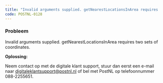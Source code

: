 ```yaml
---
title: "Invalid arguments supplied. getNearestLocationsInArea requires two sets of coordinates."
code: POSTNL-0128
---
```



<p><h3>Probleem</h3></p><p>Invalid arguments supplied. getNearestLocationsInArea requires two sets of coordinates.</p><p><strong>Oplossing: </strong></p><p>Neem contact op met de digitale klant support, stuur dan eerst een e-mail naar <a href="mailto:digitaleklantsupport@postnl.nl" class="external-link" rel="nofollow">digitaleklantsupport@postnl.nl</a> of bel met PostNL op telefoonnummer 088-2255651.</p>
